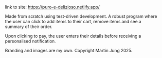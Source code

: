 link to site: https://puro-e-delizioso.netlify.app/

Made from scratch using test-driven development. A robust program where the user can click to add items to their cart, remove items and see a summary of their order.

Upon clicking to pay, the user enters their details before receiving a personalised notification. 

Branding and images are my own. Copyright Martin Jung 2025. 

